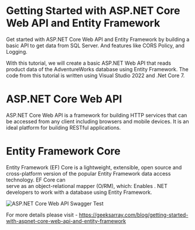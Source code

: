 # Getting Started with ASP.NET Core Web API and Entity Framework
Get started with ASP.NET Core Web API and Entity Framework by building a basic API to get data from SQL Server. 
And features like CORS Policy, and Logging.

With this tutorial, we will create a basic ASP.NET Web API that reads product data of the AdventureWorks database using Entity Framework. 
The code from this tutorial is written using Visual Studio 2022 and .Net Core 7.

# ASP.NET Core Web API 
   ASP.NET Core Web API is a framework for building HTTP services that can be accessed from any client including browsers and mobile devices. 
   It is an ideal platform for building RESTful applications.
   
# Entity Framework Core
   Entity Framework (EF) Core is a lightweight, extensible, open source and cross-platform version of the popular Entity Framework data access technology. EF Core can  
   serve as an object-relational mapper (O/RM), which: Enables . NET developers to work with a database using Entity Framework.

![ASP.NET Core Web API Swagger Test](https://geeksarray.com/images/blog/asp-net-core-web-api-swagger-test.png)

For more details please visit - https://geeksarray.com/blog/getting-started-with-aspnet-core-web-api-and-entity-framework
